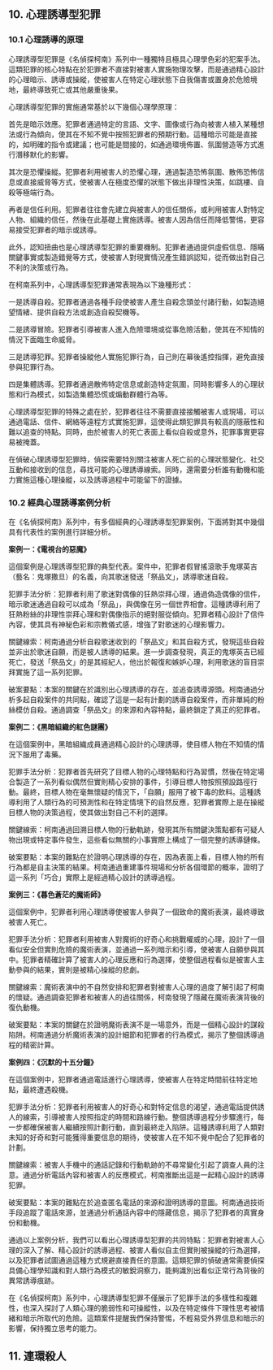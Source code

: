 ## 10. 心理誘導型犯罪

### 10.1 心理誘導的原理

心理誘導型犯罪是《名偵探柯南》系列中一種獨特且極具心理學色彩的犯案手法。這類犯罪的核心特點在於犯罪者不直接對被害人實施物理攻擊，而是通過精心設計的心理暗示、誘導或操縱，使被害人在特定心理狀態下自我傷害或置身於危險境地，最終導致死亡或其他嚴重後果。

心理誘導型犯罪的實施通常基於以下幾個心理學原理：

首先是暗示效應。犯罪者通過特定的言語、文字、圖像或行為向被害人植入某種想法或行為傾向，使其在不知不覺中按照犯罪者的預期行動。這種暗示可能是直接的，如明確的指令或建議；也可能是間接的，如通過環境佈置、氛圍營造等方式進行潛移默化的影響。

其次是恐懼操縱。犯罪者利用被害人的恐懼心理，通過製造恐怖氛圍、散佈恐怖信息或直接威脅等方式，使被害人在極度恐懼的狀態下做出非理性決策，如跳樓、自殺等極端行為。

再者是信任利用。犯罪者往往會先建立與被害人的信任關係，或利用被害人對特定人物、組織的信任，然後在此基礎上實施誘導。被害人因為信任而降低警惕，更容易接受犯罪者的暗示或誘導。

此外，認知扭曲也是心理誘導型犯罪的重要機制。犯罪者通過提供虛假信息、隱瞞關鍵事實或製造錯覺等方式，使被害人對現實情況產生錯誤認知，從而做出對自己不利的決策或行為。

在柯南系列中，心理誘導型犯罪通常表現為以下幾種形式：

一是誘導自殺。犯罪者通過各種手段使被害人產生自殺念頭並付諸行動，如製造絕望情緒、提供自殺方法或創造自殺契機等。

二是誘導冒險。犯罪者引導被害人進入危險環境或從事危險活動，使其在不知情的情況下面臨生命威脅。

三是誘導犯罪。犯罪者操縱他人實施犯罪行為，自己則在幕後遙控指揮，避免直接參與犯罪行為。

四是集體誘導。犯罪者通過散佈特定信息或創造特定氛圍，同時影響多人的心理狀態和行為模式，如製造集體恐慌或煽動群體行為等。

心理誘導型犯罪的特殊之處在於，犯罪者往往不需要直接接觸被害人或現場，可以通過電話、信件、網絡等遠程方式實施犯罪，這使得此類犯罪具有較高的隱蔽性和難以追查的特點。同時，由於被害人的死亡表面上看似自殺或意外，犯罪事實更容易被掩蓋。

在偵破心理誘導型犯罪時，偵探需要特別關注被害人死亡前的心理狀態變化、社交互動和接收到的信息，尋找可能的心理誘導線索。同時，還需要分析誰有動機和能力實施這種心理操縱，以及誘導過程中可能留下的證據。

### 10.2 經典心理誘導案例分析

在《名偵探柯南》系列中，有多個經典的心理誘導型犯罪案例，下面將對其中幾個具有代表性的案例進行詳細分析。

**案例一：《電視台的惡魔》**

這個案例是心理誘導型犯罪的典型代表。案件中，犯罪者假冒搖滾歌手鬼塚英吉（藝名：鬼塚撒旦）的名義，向其歌迷發送「祭品文」，誘導歌迷自殺。

犯罪手法分析：犯罪者利用了歌迷對偶像的狂熱崇拜心理，通過偽造偶像的信件，暗示歌迷通過自殺可以成為「祭品」，與偶像在另一個世界相會。這種誘導利用了狂熱粉絲的非理性崇拜心理和對偶像指示的絕對服從傾向。犯罪者精心設計了信件內容，使其具有神秘色彩和宗教儀式感，增強了對歌迷的心理影響力。

關鍵線索：柯南通過分析自殺歌迷收到的「祭品文」和其自殺方式，發現這些自殺並非出於歌迷自願，而是被人誘導的結果。進一步調查發現，真正的鬼塚英吉已經死亡，發送「祭品文」的是其經紀人，他出於報復和嫉妒心理，利用歌迷的盲目崇拜實施了這一系列犯罪。

破案要點：本案的關鍵在於識別出心理誘導的存在，並追查誘導源頭。柯南通過分析多起自殺案件的共同點，確認了這是一起有計劃的誘導自殺案件，而非單純的粉絲模仿自殺。通過調查「祭品文」的來源和內容特點，最終鎖定了真正的犯罪者。

**案例二：《黑暗組織的紅色謎團》**

在這個案例中，黑暗組織成員通過精心設計的心理誘導，使目標人物在不知情的情況下服用了毒藥。

犯罪手法分析：犯罪者首先研究了目標人物的心理特點和行為習慣，然後在特定場合製造了一系列看似偶然但實則精心安排的事件，引導目標人物按照預設路徑行動。最終，目標人物在毫無懷疑的情況下，「自願」服用了被下毒的飲料。這種誘導利用了人類行為的可預測性和在特定情境下的自然反應，犯罪者實際上是在操縱目標人物的決策過程，使其做出對自己不利的選擇。

關鍵線索：柯南通過回溯目標人物的行動軌跡，發現其所有關鍵決策點都有可疑人物出現或特定事件發生，這些看似無關的小事實際上構成了一個完整的誘導鏈條。

破案要點：本案的難點在於證明心理誘導的存在，因為表面上看，目標人物的所有行為都是自主決策的結果。柯南通過重建事件現場和分析各個環節的概率，證明了這一系列「巧合」實際上是經過精心設計的誘導過程。

**案例三：《暮色蒼茫的魔術師》**

這個案例中，犯罪者利用心理誘導使被害人參與了一個致命的魔術表演，最終導致被害人死亡。

犯罪手法分析：犯罪者利用被害人對魔術的好奇心和挑戰權威的心理，設計了一個看似安全但實則危險的魔術表演，並通過一系列暗示和引導，使被害人自願參與其中。犯罪者精確計算了被害人的心理反應和行為選擇，使整個過程看似是被害人主動參與的結果，實則是被精心操縱的悲劇。

關鍵線索：魔術表演中的不自然安排和犯罪者對被害人心理的過度了解引起了柯南的懷疑。通過調查犯罪者和被害人的過往關係，柯南發現了隱藏在魔術表演背後的復仇動機。

破案要點：本案的關鍵在於證明魔術表演不是一場意外，而是一個精心設計的謀殺陷阱。柯南通過分析魔術表演的設計細節和犯罪者的行為模式，揭示了整個誘導過程的精密計算。

**案例四：《沉默的十五分鐘》**

在這個案例中，犯罪者通過電話進行心理誘導，使被害人在特定時間前往特定地點，最終遭遇殺機。

犯罪手法分析：犯罪者利用被害人的好奇心和對特定信息的渴望，通過電話提供誘人的線索，引導被害人按照指定的時間和路線行動。整個誘導過程分步驟進行，每一步都確保被害人繼續按照計劃行動，直到最終走入陷阱。這種誘導利用了人類對未知的好奇和對可能獲得重要信息的期待，使被害人在不知不覺中配合了犯罪者的計劃。

關鍵線索：被害人手機中的通話記錄和行動軌跡的不尋常變化引起了調查人員的注意。通過分析電話內容和被害人的反應模式，柯南推斷出這是一起精心設計的誘導犯罪。

破案要點：本案的難點在於追查匿名電話的來源和證明誘導的意圖。柯南通過技術手段追蹤了電話來源，並通過分析通話內容中的隱藏信息，揭示了犯罪者的真實身份和動機。

通過以上案例分析，我們可以看出心理誘導型犯罪的共同特點：犯罪者對被害人心理的深入了解、精心設計的誘導過程、被害人看似自主但實則被操縱的行為選擇，以及犯罪者試圖通過這種方式規避直接責任的意圖。這類犯罪的偵破通常需要偵探具備心理學知識和對人類行為模式的敏銳洞察力，能夠識別出看似正常行為背後的異常誘導痕跡。

在《名偵探柯南》系列中，心理誘導型犯罪不僅展示了犯罪手法的多樣性和複雜性，也深入探討了人類心理的脆弱性和可操縱性，以及在特定條件下理性思考被情緒和暗示所取代的危險。這類案件提醒我們保持警惕，不輕易受外界信息和暗示的影響，保持獨立思考的能力。

## 11. 連環殺人
